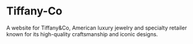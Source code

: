 # Tiffany-Co
A website for Tiffany&amp;Co, American luxury jewelry and specialty retailer known for its high-quality craftsmanship and iconic designs.
